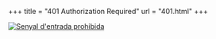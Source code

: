 +++
title = "401 Authorization Required"
url = "401.html"
+++

<a href="/"><img src="/uploads/401.jpg" alt="Senyal d'entrada prohibida"></a>

